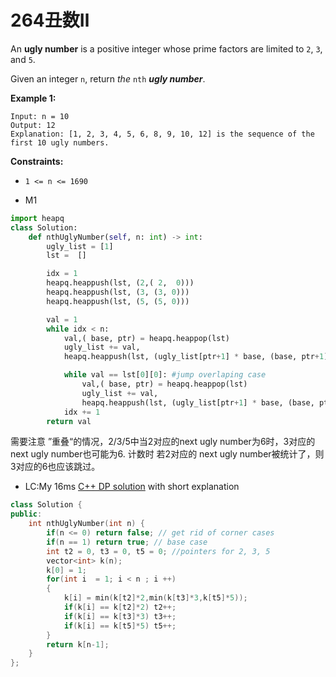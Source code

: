 # 264丑数Ⅱ

An **ugly number** is a positive integer whose prime factors are limited to `2`, `3`, and `5`.

Given an integer `n`, return *the* `nth` ***ugly number***.

 

**Example 1:**

```
Input: n = 10
Output: 12
Explanation: [1, 2, 3, 4, 5, 6, 8, 9, 10, 12] is the sequence of the first 10 ugly numbers.
```

**Constraints:**

- `1 <= n <= 1690`



* M1

```python
import heapq
class Solution:
    def nthUglyNumber(self, n: int) -> int:
        ugly_list = [1]
        lst =  []

        idx = 1
        heapq.heappush(lst, (2,( 2,  0)))
        heapq.heappush(lst, (3, (3, 0)))
        heapq.heappush(lst, (5, (5, 0)))

        val = 1
        while idx < n:
            val,( base, ptr) = heapq.heappop(lst)
            ugly_list += val,
            heapq.heappush(lst, (ugly_list[ptr+1] * base, (base, ptr+1)))

            while val == lst[0][0]: #jump overlaping case
                val,( base, ptr) = heapq.heappop(lst)
                ugly_list += val,
                heapq.heappush(lst, (ugly_list[ptr+1] * base, (base, ptr+1)))
            idx += 1
        return val
```

需要注意 ”重叠“的情况，2/3/5中当2对应的next ugly number为6时，3对应的next ugly number也可能为6. 计数时 若2对应的 next ugly number被统计了，则3对应的6也应该跳过。

* LC:My 16ms [C++ DP solution](https://leetcode.com/problems/ugly-number-ii/discuss/69364/My-16ms-C++-DP-solution-with-short-explanation) with short explanation

```c++
class Solution {
public:
    int nthUglyNumber(int n) {
        if(n <= 0) return false; // get rid of corner cases 
        if(n == 1) return true; // base case
        int t2 = 0, t3 = 0, t5 = 0; //pointers for 2, 3, 5
        vector<int> k(n);
        k[0] = 1;
        for(int i  = 1; i < n ; i ++)
        {
            k[i] = min(k[t2]*2,min(k[t3]*3,k[t5]*5));
            if(k[i] == k[t2]*2) t2++; 
            if(k[i] == k[t3]*3) t3++;
            if(k[i] == k[t5]*5) t5++;
        }
        return k[n-1];
    }
};
```


